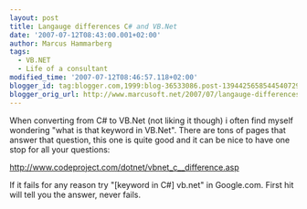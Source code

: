 ```yaml
---
layout: post
title: Langauge differences C# and VB.Net
date: '2007-07-12T08:43:00.001+02:00'
author: Marcus Hammarberg
tags:
  - VB.NET
  - Life of a consultant
modified_time: '2007-07-12T08:46:57.118+02:00'
blogger_id: tag:blogger.com,1999:blog-36533086.post-1394425658544540729
blogger_orig_url: http://www.marcusoft.net/2007/07/langauge-differences-c-and-vbnet.html
---
```


When converting from C# to VB.Net (not liking it though) i often find
myself wondering "what is that keyword in VB.Net". There are tons of
pages that answer that question, this one is
quite good and it can be nice to have one stop for all your questions:

<http://www.codeproject.com/dotnet/vbnet_c__difference.asp>

If it fails for any reason try "\[keyword in C#\]
vb.net" in Google.com. First hit will tell
you the answer, never fails.
